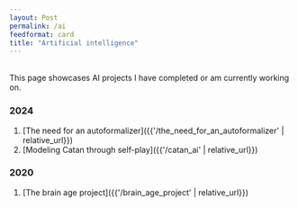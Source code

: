 ```yaml
---
layout: Post
permalink: /ai
feedformat: card
title: "Artificial intelligence"
---
```

<br/>
This page showcases AI projects I have completed or am currently working on.


### 2024 

1. [The need for an autoformalizer]({{'/the_need_for_an_autoformalizer' | relative_url}})
2. [Modeling Catan through self-play]({{'/catan_ai' | relative_url}})

### 2020

1. [The brain age project]({{'/brain_age_project' | relative_url}})
